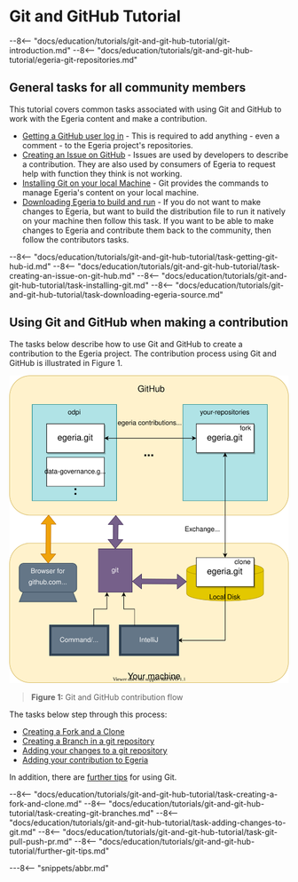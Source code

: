 <!-- SPDX-License-Identifier: CC-BY-4.0 -->
<!-- Copyright Contributors to the ODPi Egeria project 2020. -->

# Git and GitHub Tutorial

--8<-- "docs/education/tutorials/git-and-git-hub-tutorial/git-introduction.md"
--8<-- "docs/education/tutorials/git-and-git-hub-tutorial/egeria-git-repositories.md"

## General tasks for all community members

This tutorial covers common tasks associated with using Git and GitHub to work with the Egeria content and make a contribution.

* [Getting a GitHub user log in](#getting-git-hub-id) - This is required to add anything - even a comment - to the Egeria project's repositories.
* [Creating an Issue on GitHub](#creating-an-issue-on-github) - Issues are used by developers to describe a contribution.  They are also used by consumers of Egeria to request help with function they think is not working.
* [Installing Git on your local Machine](#installing-git-on-your-local-machine) - Git provides the commands to manage Egeria's content on your local machine.
* [Downloading Egeria to build and run](#downloading-the-egeria-source-from-github) - If you do not want to make changes to Egeria, but want to build the distribution file to run it natively on your machine then follow this task.  If you want to be able to make changes to Egeria and contribute them back to the community, then follow the contributors tasks.

--8<-- "docs/education/tutorials/git-and-git-hub-tutorial/task-getting-git-hub-id.md"
--8<-- "docs/education/tutorials/git-and-git-hub-tutorial/task-creating-an-issue-on-git-hub.md"
--8<-- "docs/education/tutorials/git-and-git-hub-tutorial/task-installing-git.md"
--8<-- "docs/education/tutorials/git-and-git-hub-tutorial/task-downloading-egeria-source.md"

## Using Git and GitHub when making a contribution

The tasks below describe how to use Git and GitHub to create a contribution to the Egeria project.  The contribution process using Git and GitHub is illustrated in Figure 1.

![Figure 1](/education/tutorials/git-and-git-hub-tutorial/git-github-flow.svg)
> **Figure 1:** Git and GitHub contribution flow

The tasks below step through this process:

* [Creating a Fork and a Clone](#creating-a-fork-and-a-clone)
* [Creating a Branch in a git repository](#creating-a-branch-for-your-work)
* [Adding your changes to a git repository](#adding-your-changes-to-your-git-clone)
* [Adding your contribution to Egeria](#adding-your-contribution-to-egerias-git-repository)

In addition, there are [further tips](#additional-git-tips) for using Git.

--8<-- "docs/education/tutorials/git-and-git-hub-tutorial/task-creating-a-fork-and-clone.md"
--8<-- "docs/education/tutorials/git-and-git-hub-tutorial/task-creating-git-branches.md"
--8<-- "docs/education/tutorials/git-and-git-hub-tutorial/task-adding-changes-to-git.md"
--8<-- "docs/education/tutorials/git-and-git-hub-tutorial/task-git-pull-push-pr.md"
--8<-- "docs/education/tutorials/git-and-git-hub-tutorial/further-git-tips.md"


---8<-- "snippets/abbr.md"
